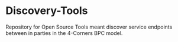 # Discovery-Tools
Repository for Open Source Tools meant discover service endpoints between in parties in the 4-Corners BPC model.  
